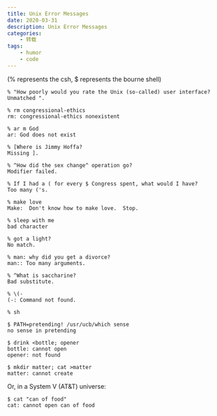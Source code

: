 ```yaml
---
title: Unix Error Messages
date: 2020-03-31
description: Unix Error Messages
categories:
    - 转载
tags:
    - humor
    - code
---
```


(% represents the csh, $ represents the bourne shell)

```
% "How poorly would you rate the Unix (so-called) user interface?
Unmatched ".
```

```
% rm congressional-ethics
rm: congressional-ethics nonexistent
```

```
% ar m God
ar: God does not exist
```

```
% [Where is Jimmy Hoffa?
Missing ].
```

```
% ^How did the sex change^ operation go?
Modifier failed.
```

```
% If I had a ( for every $ Congress spent, what would I have?
Too many ('s.
```

```
% make love
Make:  Don't know how to make love.  Stop.
```

```
% sleep with me
bad character
```

```
% got a light?
No match.
```

```
% man: why did you get a divorce?
man:: Too many arguments.
```

```
% ^What is saccharine?
Bad substitute.
```

```
% \(-
(-: Command not found.
```

```
% sh
```

```
$ PATH=pretending! /usr/ucb/which sense
no sense in pretending
```

```
$ drink <bottle; opener
bottle: cannot open
opener: not found
```

```
$ mkdir matter; cat >matter
matter: cannot create
```

Or, in a System V (AT&T) universe:

```
$ cat "can of food"
cat: cannot open can of food
```
